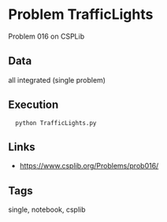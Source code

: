# Problem TrafficLights

Problem 016 on CSPLib

## Data
  all integrated (single problem)

## Execution
```
  python TrafficLights.py
```

## Links
 - https://www.csplib.org/Problems/prob016/

## Tags
  single, notebook, csplib
